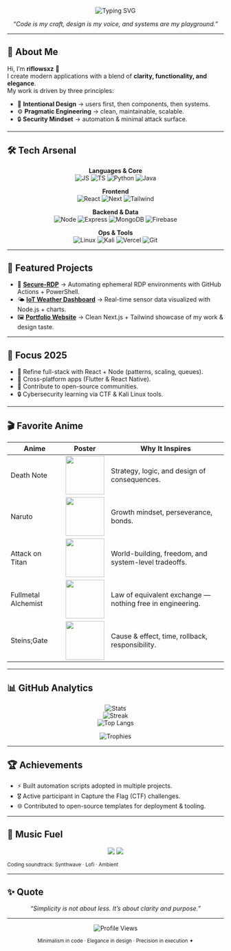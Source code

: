 <p align="center">
  <img src="https://readme-typing-svg.herokuapp.com?font=JetBrains+Mono&weight=600&size=28&pause=1000&color=58A6FF&center=true&vCenter=true&width=650&lines=riflowsxz;Full-Stack+Developer;UI%2FUX+Designer;IoT+Explorer;Cybersecurity+Learner" alt="Typing SVG" />
</p>

<p align="center">
  <em>“Code is my craft, design is my voice, and systems are my playground.”</em>
</p>

---

## 🧭 About Me

Hi, I’m **riflowsxz** 👋  
I create modern applications with a blend of **clarity, functionality, and elegance**.  
My work is driven by three principles:

- 🎨 **Intentional Design** → users first, then components, then systems.  
- ⚙️ **Pragmatic Engineering** → clean, maintainable, scalable.  
- 🔒 **Security Mindset** → automation & minimal attack surface.  

---

## 🛠 Tech Arsenal

<div align="center">

**Languages & Core**  
![JS](https://img.shields.io/badge/JavaScript-181717?style=flat&logo=javascript&logoColor=F7DF1E)
![TS](https://img.shields.io/badge/TypeScript-181717?style=flat&logo=typescript&logoColor=3178C6)
![Python](https://img.shields.io/badge/Python-181717?style=flat&logo=python&logoColor=3776AB)
![Java](https://img.shields.io/badge/Java-181717?style=flat&logo=openjdk&logoColor=ED8B00)

**Frontend**  
![React](https://img.shields.io/badge/React-181717?style=flat&logo=react&logoColor=61DAFB)
![Next](https://img.shields.io/badge/Next.js-181717?style=flat&logo=next.js&logoColor=FFFFFF)
![Tailwind](https://img.shields.io/badge/Tailwind-181717?style=flat&logo=tailwind-css&logoColor=06B6D4)

**Backend & Data**  
![Node](https://img.shields.io/badge/Node.js-181717?style=flat&logo=node.js&logoColor=339933)
![Express](https://img.shields.io/badge/Express-181717?style=flat&logo=express&logoColor=FFFFFF)
![MongoDB](https://img.shields.io/badge/MongoDB-181717?style=flat&logo=mongodb&logoColor=4EA94B)
![Firebase](https://img.shields.io/badge/Firebase-181717?style=flat&logo=firebase&logoColor=FFCA28)

**Ops & Tools**  
![Linux](https://img.shields.io/badge/Linux-181717?style=flat&logo=linux&logoColor=FCC624)
![Kali](https://img.shields.io/badge/Kali%20Linux-181717?style=flat&logo=kalilinux&logoColor=557C94)
![Vercel](https://img.shields.io/badge/Vercel-181717?style=flat&logo=vercel&logoColor=FFFFFF)
![Git](https://img.shields.io/badge/Git-181717?style=flat&logo=git&logoColor=F05032)

</div>

---

## 📌 Featured Projects

- 🔐 **[Secure-RDP](https://github.com/riflowsxz/secure-rdp)** → Automating ephemeral RDP environments with GitHub Actions + PowerShell.  
- 🌤️ **[IoT Weather Dashboard](https://github.com/riflowsxz/iot-weather-dashboard)** → Real-time sensor data visualized with Node.js + charts.  
- 🖼️ **[Portfolio Website](https://github.com/riflowsxz/portfolio-site)** → Clean Next.js + Tailwind showcase of my work & design taste.  

---

## 🎯 Focus 2025

- 🚀 Refine full-stack with React + Node (patterns, scaling, queues).  
- 📱 Cross-platform apps (Flutter & React Native).  
- 🧩 Contribute to open-source communities.  
- 🔒 Cybersecurity learning via CTF & Kali Linux tools.  

---

## 🎬 Favorite Anime

<div align="center">

| Anime | Poster | Why It Inspires |
|-------|--------|-----------------|
| Death Note | <img src="https://upload.wikimedia.org/wikipedia/en/6/6f/Death_Note_Vol_1.jpg" width="90"/> | Strategy, logic, and design of consequences. |
| Naruto | <img src="https://upload.wikimedia.org/wikipedia/en/9/94/NarutoCoverTankobon1.jpg" width="90"/> | Growth mindset, perseverance, bonds. |
| Attack on Titan | <img src="https://upload.wikimedia.org/wikipedia/en/7/7e/Shingeki_no_Kyojin_manga_volume_1.jpg" width="90"/> | World-building, freedom, and system-level tradeoffs. |
| Fullmetal Alchemist | <img src="https://upload.wikimedia.org/wikipedia/en/5/5e/FullmetalAlchemistVolume1.jpg" width="90"/> | Law of equivalent exchange — nothing free in engineering. |
| Steins;Gate | <img src="https://upload.wikimedia.org/wikipedia/en/9/9a/Steins%3BGate_cover.png" width="90"/> | Cause & effect, time, rollback, responsibility. |

</div>

---

## 📊 GitHub Analytics

<div align="center">

![Stats](https://github-readme-stats.vercel.app/api?username=riflowsxz&show_icons=true&theme=tokyonight&hide_border=true&count_private=true)  
![Streak](https://github-readme-streak-stats.herokuapp.com/?user=riflowsxz&theme=tokyonight&hide_border=true)  
![Top Langs](https://github-readme-stats.vercel.app/api/top-langs/?username=riflowsxz&layout=compact&theme=tokyonight&hide_border=true)

![Trophies](https://github-profile-trophy.vercel.app/?username=riflowsxz&theme=onedark&margin-w=10&margin-h=10&no-frame=true)

</div>

---

## 🏆 Achievements

- ⚡ Built automation scripts adopted in multiple projects.  
- 🎖️ Active participant in Capture the Flag (CTF) challenges.  
- 🌐 Contributed to open-source templates for deployment & tooling.  

---

## 🎵 Music Fuel

<p align="center">
  <a href="https://open.spotify.com/user/your_id"><img src="https://img.shields.io/badge/Spotify-181717?style=for-the-badge&logo=spotify&logoColor=1DB954"/></a>
  <a href="https://youtube.com/@your_channel"><img src="https://img.shields.io/badge/YouTube-181717?style=for-the-badge&logo=youtube&logoColor=FF0000"/></a>
</p>

<sub align="center">Coding soundtrack: Synthwave · Lofi · Ambient</sub>

---

## ✨ Quote

<p align="center">
  <em>“Simplicity is not about less. It’s about clarity and purpose.”</em>
</p>

---

<p align="center">
  <img src="https://komarev.com/ghpvc/?username=riflowsxz&style=flat-square" alt="Profile Views"/>
</p>

<p align="center"><sub>Minimalism in code · Elegance in design · Precision in execution ✦</sub></p>
